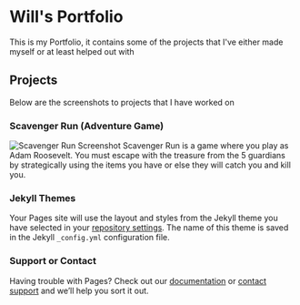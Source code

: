 # Will's Portfolio

This is my Portfolio, it contains some of the projects that I've either made myself or at least helped out with

## Projects

Below are the screenshots to projects that I have worked on

### Scavenger Run (Adventure Game)
![Scavenger Run Screenshot](/Pictures/Scavenger-Run-Screenshot.JPG)
Scavenger Run is a game where you play as Adam Roosevelt. You must escape with the treasure from the 5 guardians by strategically using the items you have or else they will catch you and kill you. 

### Jekyll Themes

Your Pages site will use the layout and styles from the Jekyll theme you have selected in your [repository settings](https://github.com/Willedunn4/My-Portfolio/settings/pages). The name of this theme is saved in the Jekyll `_config.yml` configuration file.

### Support or Contact

Having trouble with Pages? Check out our [documentation](https://docs.github.com/categories/github-pages-basics/) or [contact support](https://support.github.com/contact) and we’ll help you sort it out.
